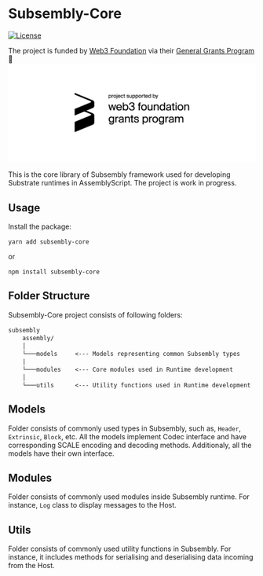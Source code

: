 # Subsembly-Core
[![License](https://img.shields.io/badge/License-Apache%202.0-blue.svg)](https://opensource.org/licenses/Apache-2.0)

The project is funded by [Web3 Foundation](https://web3.foundation/) via their [General Grants Program](https://github.com/w3f/General-Grants-Program) 🙏
![WEB3 Badge](./web3_badge_black.png)

This is the core library of Subsembly framework used for developing Substrate runtimes in AssemblyScript. The project is work in progress.

## Usage

Install the package:
``` 
yarn add subsembly-core 
```  
or  
``` 
npm install subsembly-core
```  

## Folder Structure
Subsembly-Core project consists of following folders:
```
subsembly
    assembly/
    │
    └───models     <--- Models representing common Subsembly types
    |
    └───modules    <--- Core modules used in Runtime development
    │
    └───utils      <--- Utility functions used in Runtime development

```

## Models

Folder consists of commonly used types in Subsembly, such as, `Header`, `Extrinsic`, `Block`, etc. All the models implement Codec interface and have corresponding SCALE encoding and decoding methods. Additionaly, all the models have their own interface.

## Modules

Folder consists of commonly used modules inside Subsembly runtime. For instance, `Log` class to display messages to the Host.

## Utils

Folder consists of commonly used utility functions in Subsembly. For instance, it includes methods for serialising and deserialising data incoming from the Host.

